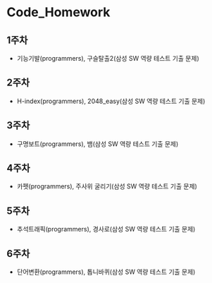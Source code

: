 # Code_Homework

## 1주차
- 기능기발(programmers), 구슬탈출2(삼성 SW 역량 테스트 기출 문제)

## 2주차
- H-index(programmers), 2048_easy(삼성 SW 역량 테스트 기출 문제)

## 3주차
- 구명보트(programmers), 뱀(삼성 SW 역량 테스트 기출 문제)

## 4주차
- 카펫(programmers), 주사위 굴리기(삼성 SW 역량 테스트 기출 문제)

## 5주차
- 추석트래픽(programmers), 경사로(삼성 SW 역량 테스트 기출 문제)

## 6주차
- 단어변환(programmers), 톱니바퀴(삼성 SW 역량 테스트 기출 문제)
